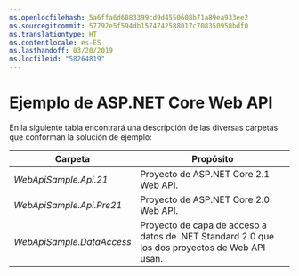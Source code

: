 ```yaml
---
ms.openlocfilehash: 5a6ffa6d6083399cd9d4550608b71a89ea933ee2
ms.sourcegitcommit: 57792e5f594db1574742588017c708350958bdf0
ms.translationtype: HT
ms.contentlocale: es-ES
ms.lasthandoff: 03/20/2019
ms.locfileid: "58264819"
---
```

# <a name="aspnet-core-web-api-sample"></a>Ejemplo de ASP.NET Core Web API

En la siguiente tabla encontrará una descripción de las diversas carpetas que conforman la solución de ejemplo:

|              Carpeta              |                                        Propósito                                        |
|----------------------------------|---------------------------------------------------------------------------------------|
|   *WebApiSample.Api.21*   |                         Proyecto de ASP.NET Core 2.1 Web API.                          |
| *WebApiSample.Api.Pre21*  |                         Proyecto de ASP.NET Core 2.0 Web API.                          |
| *WebApiSample.DataAccess* | Proyecto de capa de acceso a datos de .NET Standard 2.0 que los dos proyectos de Web API usan. |


